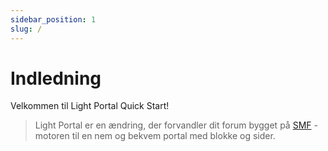 ```yaml
---
sidebar_position: 1
slug: /
---
```


# Indledning

Velkommen til Light Portal Quick Start!

> Light Portal er en ændring, der forvandler dit forum bygget på [SMF](https://www.simplemachines.org) -motoren til en nem og bekvem portal med blokke og sider.
